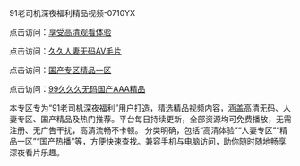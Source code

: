 91老司机深夜福利精品视频-0710YX

点击访问：<a href="https://heiliaozj3tjd.pages.dev">享受高清观看体验</a>

点击访问：<a href="https://heiliaoe8ajia.pages.dev">久久人妻无码AⅤ毛片</a>

点击访问：<a href="https://heiliaoxqkkct.pages.dev">国产专区精品一区</a>

点击访问：<a href="https://heiliaoxwd5i8.pages.dev">99久久久无码国产AAA精品</a>

本专区专为“91老司机深夜福利”用户打造，精选精品视频内容，涵盖高清无码、人妻专区、国产精品及热门推荐。平台每日持续更新，全部资源均可免费播放，无需注册、无广告干扰，高清流畅不卡顿。 分类明确，包括“高清体验”“人妻专区”“精品一区”“国产热播”等，方便快速查找。兼容手机与电脑访问，助你随时随地畅享深夜看片乐趣。

<span style="display:none;">[Canonical link](https://github.com/mot20250710/so1 ）</span>
